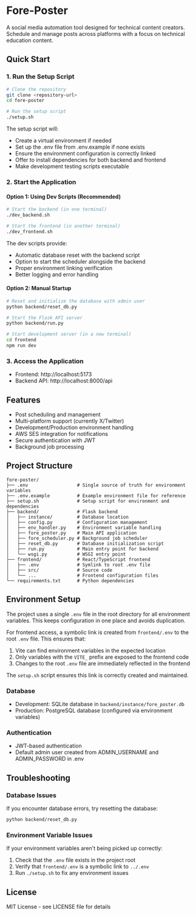 # Fore-Poster

A social media automation tool designed for technical content creators. Schedule and manage posts across platforms with a focus on technical education content.

## Quick Start

### 1. Run the Setup Script
```bash
# Clone the repository
git clone <repository-url>
cd fore-poster

# Run the setup script
./setup.sh
```

The setup script will:
- Create a virtual environment if needed
- Set up the .env file from .env.example if none exists
- Ensure the environment configuration is correctly linked
- Offer to install dependencies for both backend and frontend
- Make development testing scripts executable

### 2. Start the Application

#### Option 1: Using Dev Scripts (Recommended)
```bash
# Start the backend (in one terminal)
./dev_backend.sh

# Start the frontend (in another terminal)
./dev_frontend.sh
```

The dev scripts provide:
- Automatic database reset with the backend script
- Option to start the scheduler alongside the backend
- Proper environment linking verification
- Better logging and error handling

#### Option 2: Manual Startup
```bash
# Reset and initialize the database with admin user
python backend/reset_db.py

# Start the Flask API server
python backend/run.py

# Start development server (in a new terminal)
cd frontend
npm run dev
```

### 3. Access the Application
- Frontend: http://localhost:5173
- Backend API: http://localhost:8000/api

## Features
- Post scheduling and management
- Multi-platform support (currently X/Twitter)
- Development/Production environment handling
- AWS SES integration for notifications
- Secure authentication with JWT
- Background job processing

## Project Structure
```
fore-poster/
├── .env                  # Single source of truth for environment variables
├── .env.example          # Example environment file for reference
├── setup.sh              # Setup script for environment and dependencies
├── backend/              # Flask backend
│   ├── instance/         # Database location
│   ├── config.py         # Configuration management
│   ├── env_handler.py    # Environment variable handling
│   ├── fore_poster.py    # Main API application
│   ├── fore_scheduler.py # Background job scheduler
│   ├── reset_db.py       # Database initialization script
│   ├── run.py            # Main entry point for backend
│   └── wsgi.py           # WSGI entry point
├── frontend/             # React/TypeScript frontend
│   ├── .env              # Symlink to root .env file
│   ├── src/              # Source code
│   └── ...               # Frontend configuration files
└── requirements.txt      # Python dependencies
```

## Environment Setup

The project uses a single `.env` file in the root directory for all environment variables. This keeps configuration in one place and avoids duplication.

For frontend access, a symbolic link is created from `frontend/.env` to the root `.env` file. This ensures that:
1. Vite can find environment variables in the expected location
2. Only variables with the `VITE_` prefix are exposed to the frontend code
3. Changes to the root `.env` file are immediately reflected in the frontend

The `setup.sh` script ensures this link is correctly created and maintained.

### Database
- Development: SQLite database in `backend/instance/fore_poster.db`
- Production: PostgreSQL database (configured via environment variables)

### Authentication
- JWT-based authentication
- Default admin user created from ADMIN_USERNAME and ADMIN_PASSWORD in .env

## Troubleshooting

### Database Issues
If you encounter database errors, try resetting the database:
```bash
python backend/reset_db.py
```

### Environment Variable Issues
If your environment variables aren't being picked up correctly:
1. Check that the `.env` file exists in the project root
2. Verify that `frontend/.env` is a symbolic link to `../.env`
3. Run `./setup.sh` to fix any environment issues

## License
MIT License - see LICENSE file for details